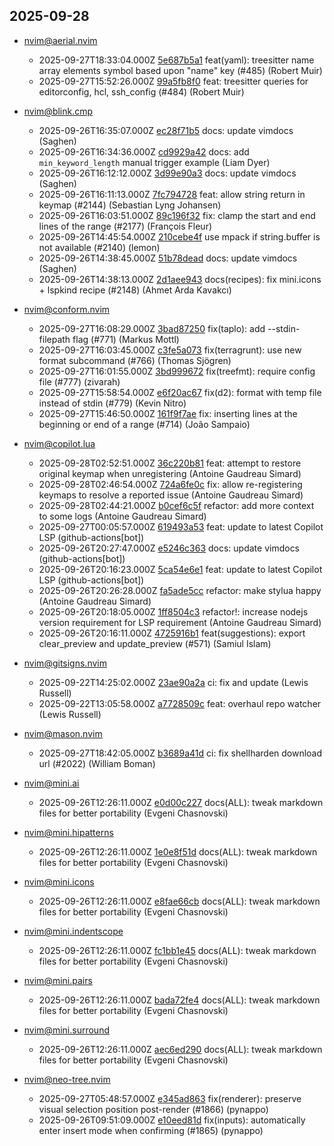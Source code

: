 ## 2025-09-28

* nvim@aerial.nvim
  - 2025-09-27T18:33:04.000Z [5e687b5a1](https://github.com/stevearc/aerial.nvim/commit/5e687b5a14004fa2dd9eccbee042b96869fe1557) feat(yaml): treesitter name array elements symbol based upon "name" key (#485) (Robert Muir)
  - 2025-09-27T15:52:26.000Z [99a5fb8f0](https://github.com/stevearc/aerial.nvim/commit/99a5fb8f0694c1565c673bcfe14198ff69b0c835) feat: treesitter queries for editorconfig, hcl, ssh_config (#484) (Robert Muir)

* nvim@blink.cmp
  - 2025-09-26T16:35:07.000Z [ec28f71b5](https://github.com/Saghen/blink.cmp/commit/ec28f71b59ee5549bfac16c49008fea40b66b1c5) docs: update vimdocs (Saghen)
  - 2025-09-26T16:34:36.000Z [cd9929a42](https://github.com/Saghen/blink.cmp/commit/cd9929a4262ad426c84bcc0be2a4e6892f1309fb) docs: add `min_keyword_length` manual trigger example (Liam Dyer)
  - 2025-09-26T16:12:12.000Z [3d99e90a3](https://github.com/Saghen/blink.cmp/commit/3d99e90a373cac2a03561d644eef6b14c9308e74) docs: update vimdocs (Saghen)
  - 2025-09-26T16:11:13.000Z [7fc794728](https://github.com/Saghen/blink.cmp/commit/7fc79472833027eb8d8e1a348d139cc66e042893) feat: allow string return in keymap (#2144) (Sebastian Lyng Johansen)
  - 2025-09-26T16:03:51.000Z [89c196f32](https://github.com/Saghen/blink.cmp/commit/89c196f326b5ea42856eae997191fa7625c2c6eb) fix: clamp the start and end lines of the range (#2177) (François Fleur)
  - 2025-09-26T14:45:54.000Z [210cebe4f](https://github.com/Saghen/blink.cmp/commit/210cebe4f774fb657b53fc2ab64484168842b429) use mpack if string.buffer is not available (#2140) (lemon)
  - 2025-09-26T14:38:45.000Z [51b78dead](https://github.com/Saghen/blink.cmp/commit/51b78dead4ab23de7356ad07230852913a2d3b76) docs: update vimdocs (Saghen)
  - 2025-09-26T14:38:13.000Z [2d1aee943](https://github.com/Saghen/blink.cmp/commit/2d1aee94329908d02d261c4748cce68947a1af94) docs(recipes): fix mini.icons + lspkind recipe (#2148) (Ahmet Arda Kavakcı)

* nvim@conform.nvim
  - 2025-09-27T16:08:29.000Z [3bad87250](https://github.com/stevearc/conform.nvim/commit/3bad87250ed85246fe8c5bc10005ab5a6289ae4c) fix(taplo): add --stdin-filepath flag (#771) (Markus Mottl)
  - 2025-09-27T16:03:45.000Z [c3fe5a073](https://github.com/stevearc/conform.nvim/commit/c3fe5a073b21731317ebd7f3ffe8a632bafab163) fix(terragrunt): use new format subcommand (#766) (Thomas Sjögren)
  - 2025-09-27T16:01:55.000Z [3bd999672](https://github.com/stevearc/conform.nvim/commit/3bd9996722026041d0fc966ca62590cbafd79410) fix(treefmt): require config file (#777) (zivarah)
  - 2025-09-27T15:58:54.000Z [e6f20ac67](https://github.com/stevearc/conform.nvim/commit/e6f20ac675a5365f965f4df624cb54db699385e3) fix(d2): format with temp file instead of stdin (#779) (Kevin Nitro)
  - 2025-09-27T15:46:50.000Z [161f9f7ae](https://github.com/stevearc/conform.nvim/commit/161f9f7aeac6e4caf633791c7e3e182b07cded65) fix: inserting lines at the beginning or end of a range (#714) (João Sampaio)

* nvim@copilot.lua
  - 2025-09-28T02:52:51.000Z [36c220b81](https://github.com/zbirenbaum/copilot.lua/commit/36c220b816d07989186731ca771c15e2df419d68) feat: attempt to restore original keymap when unregistering (Antoine Gaudreau Simard)
  - 2025-09-28T02:46:54.000Z [724a6fe0c](https://github.com/zbirenbaum/copilot.lua/commit/724a6fe0c1726cf396241a35e70d68fff2f48e70) fix: allow re-registering keymaps to resolve a reported issue (Antoine Gaudreau Simard)
  - 2025-09-28T02:44:21.000Z [b0cef6c5f](https://github.com/zbirenbaum/copilot.lua/commit/b0cef6c5f0733fe077dc037851d552b6907f4bd0) refactor: add more context to some logs (Antoine Gaudreau Simard)
  - 2025-09-27T00:05:57.000Z [619493a53](https://github.com/zbirenbaum/copilot.lua/commit/619493a538c140393f0c80fd386144e0b5d3b96f) feat: update to latest Copilot LSP (github-actions[bot])
  - 2025-09-26T20:27:47.000Z [e5246c363](https://github.com/zbirenbaum/copilot.lua/commit/e5246c36319c7e3c38193e65f7b1a8d819210fd1) docs: update vimdocs (github-actions[bot])
  - 2025-09-26T20:16:23.000Z [5ca54e6e1](https://github.com/zbirenbaum/copilot.lua/commit/5ca54e6e19d334ed3ab5e2313e4089b7a2d6e395) feat: update to latest Copilot LSP (github-actions[bot])
  - 2025-09-26T20:26:28.000Z [fa5ade5cc](https://github.com/zbirenbaum/copilot.lua/commit/fa5ade5cce2124b2be1f11935510d5dbc198edd9) refactor: make stylua happy (Antoine Gaudreau Simard)
  - 2025-09-26T20:18:05.000Z [1ff8504c3](https://github.com/zbirenbaum/copilot.lua/commit/1ff8504c3c63ea25f17aa13fdc503103d8d20e0a) refactor!: increase nodejs version requirement for LSP requirement (Antoine Gaudreau Simard)
  - 2025-09-26T20:16:11.000Z [4725916b1](https://github.com/zbirenbaum/copilot.lua/commit/4725916b1e08a0cfed8fa6d9691ccd1609a347ee) feat(suggestions): export clear_preview and update_preview (#571) (Samiul Islam)

* nvim@gitsigns.nvim
  - 2025-09-22T14:25:02.000Z [23ae90a2a](https://github.com/lewis6991/gitsigns.nvim/commit/23ae90a2a52fdc9b8c50dc61d6c30ebb18521343) ci: fix and update (Lewis Russell)
  - 2025-09-22T13:05:58.000Z [a7728509c](https://github.com/lewis6991/gitsigns.nvim/commit/a7728509c034367f99a78e72231155d0f2600ddd) feat: overhaul repo watcher (Lewis Russell)

* nvim@mason.nvim
  - 2025-09-27T18:42:05.000Z [b3689a41d](https://github.com/mason-org/mason.nvim/commit/b3689a41dd77e5294498dba9757fb22cc80cbebd) ci: fix shellharden download url (#2022) (William Boman)

* nvim@mini.ai
  - 2025-09-26T12:26:11.000Z [e0d00c227](https://github.com/nvim-mini/mini.ai/commit/e0d00c227112e942ed2789dd4c21d651002831c0) docs(ALL): tweak markdown files for better portability (Evgeni Chasnovski)

* nvim@mini.hipatterns
  - 2025-09-26T12:26:11.000Z [1e0e8f51d](https://github.com/nvim-mini/mini.hipatterns/commit/1e0e8f51d50b18eb23b50eef8d97bfd9482e29d9) docs(ALL): tweak markdown files for better portability (Evgeni Chasnovski)

* nvim@mini.icons
  - 2025-09-26T12:26:11.000Z [e8fae66cb](https://github.com/nvim-mini/mini.icons/commit/e8fae66cb400744daeedf6e387347df50271c252) docs(ALL): tweak markdown files for better portability (Evgeni Chasnovski)

* nvim@mini.indentscope
  - 2025-09-26T12:26:11.000Z [fc1bb1e45](https://github.com/nvim-mini/mini.indentscope/commit/fc1bb1e4573f7174cb6e2bbabc3453340a9eec16) docs(ALL): tweak markdown files for better portability (Evgeni Chasnovski)

* nvim@mini.pairs
  - 2025-09-26T12:26:11.000Z [bada72fe4](https://github.com/nvim-mini/mini.pairs/commit/bada72fe4ec607f882a098d15aa4a3279bc6883d) docs(ALL): tweak markdown files for better portability (Evgeni Chasnovski)

* nvim@mini.surround
  - 2025-09-26T12:26:11.000Z [aec6ed290](https://github.com/nvim-mini/mini.surround/commit/aec6ed2902a2fd809e3c2fe79ee4568791285201) docs(ALL): tweak markdown files for better portability (Evgeni Chasnovski)

* nvim@neo-tree.nvim
  - 2025-09-27T05:48:57.000Z [e345ad863](https://github.com/nvim-neo-tree/neo-tree.nvim/commit/e345ad863aa0255cb472ff414f6f10a9ceafac15) fix(renderer): preserve visual selection position post-render (#1866) (pynappo)
  - 2025-09-26T09:51:09.000Z [e10eed81d](https://github.com/nvim-neo-tree/neo-tree.nvim/commit/e10eed81d215a2c399228090070d6806217017e3) fix(inputs): automatically enter insert mode when confirming (#1865) (pynappo)